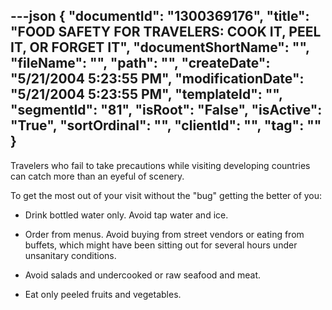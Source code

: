 ---json
{
  "documentId": "1300369176",
  "title": "FOOD SAFETY FOR TRAVELERS: COOK IT, PEEL IT, OR FORGET IT",
  "documentShortName": "",
  "fileName": "",
  "path": "",
  "createDate": "5/21/2004 5:23:55 PM",
  "modificationDate": "5/21/2004 5:23:55 PM",
  "templateId": "",
  "segmentId": "81",
  "isRoot": "False",
  "isActive": "True",
  "sortOrdinal": "",
  "clientId": "",
  "tag": ""
}
---

Travelers who fail to take precautions while visiting developing countries can catch more than an eyeful of scenery. 

To get the most out of your visit without the &quot;bug&quot; getting the better of you:

* Drink bottled water only. Avoid tap water and ice. 

* Order from menus. Avoid buying from street vendors or eating from buffets, which might have been sitting out for several hours under unsanitary conditions. 

* Avoid salads and undercooked or raw seafood and meat. 

* Eat only peeled fruits and vegetables.
